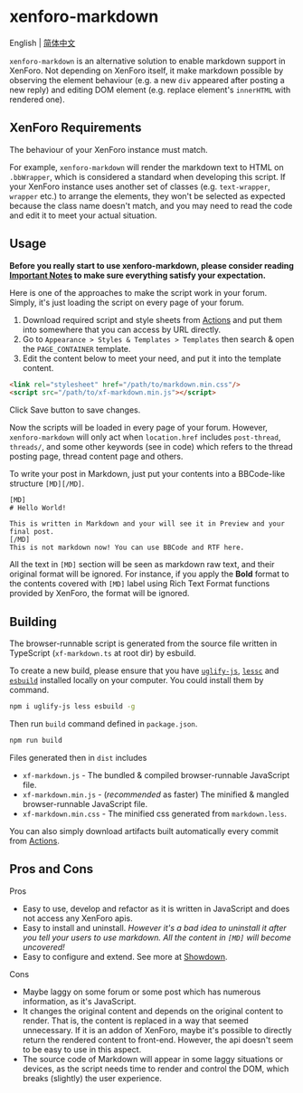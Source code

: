 # xenforo-markdown

English | [简体中文](./README.zh.md)

`xenforo-markdown` is an alternative solution to enable markdown support in XenForo. Not depending on XenForo itself, it make markdown possible by observing the element behaviour (e.g. a new `div` appeared after posting a new reply) and editing DOM element (e.g. replace element's `innerHTML` with rendered one).

## XenForo Requirements

The behaviour of your XenForo instance must match.

For example, `xenforo-markdown` will render the markdown text to HTML on `.bbWrapper`, which is considered a standard when developing this script. If your XenForo instance uses another set of classes (e.g. `text-wrapper`, `wrapper` etc.) to arrange the elements, they won't be selected as expected because the class name doesn't match, and you may need to read the code and edit it to meet your actual situation.

## Usage

**Before you really start to use xenforo-markdown, please consider reading [Important Notes](./important-notes.md) to make sure everything satisfy your expectation.**

Here is one of the approaches to make the script work in your forum. Simply, it's just loading the script on every page of your forum.

1. Download required script and style sheets from [Actions](https://github.com/McShare/xenforo-markdown/actions) and put them into somewhere that you can access by URL directly.
2. Go to `Appearance > Styles & Templates > Templates` then search & open the `PAGE_CONTAINER` template.
3. Edit the content below to meet your need, and put it into the template content.

```html
<link rel="stylesheet" href="/path/to/markdown.min.css"/>
<script src="/path/to/xf-markdown.min.js"></script>
```

Click Save button to save changes. 

Now the scripts will be loaded in every page of your forum. However, `xenforo-markdown` will only act when `location.href` includes `post-thread`, `threads/`, and some other keywords (see in code) which refers to the thread posting page, thread content page and others.

To write your post in Markdown, just put your contents into a BBCode-like structure `[MD][/MD]`.

```bbcode
[MD]
# Hello World!

This is written in Markdown and your will see it in Preview and your final post.
[/MD]
This is not markdown now! You can use BBCode and RTF here.
```

All the text in `[MD]` section will be seen as markdown raw text, and their original format will be ignored. For instance, if you apply the **Bold** format to the contents covered with `[MD]` label using Rich Text Format functions provided by XenForo, the format will be ignored.

## Building

The browser-runnable script is generated from the source file written in TypeScript (`xf-markdown.ts` at root dir) by esbuild.

To create a new build, please ensure that you have [`uglify-js`](https://github.com/mishoo/UglifyJS), [`lessc`](https://lesscss.org/usage/) and [`esbuild`](https://esbuild.github.io/) installed locally on your computer. You could install them by command.

```sh
npm i uglify-js less esbuild -g
```

Then run `build` command defined in `package.json`.

```sh
npm run build
```

Files generated then in `dist` includes

- `xf-markdown.js` - The bundled & compiled browser-runnable JavaScript file.
- `xf-markdown.min.js` - (*recommended* as faster) The minified & mangled browser-runnable JavaScript file.
- `xf-markdown.min.css` - The minified css generated from `markdown.less`.

You can also simply download artifacts built automatically every commit from [Actions](https://github.com/McShare/xenforo-markdown/actions).
## Pros and Cons

Pros

- Easy to use, develop and refactor as it is written in JavaScript and does not access any XenForo apis.
- Easy to install and uninstall. *However it's a bad idea to uninstall it after you tell your users to use markdown. All the content in `[MD]` will become uncovered!*
- Easy to configure and extend. See more at [Showdown](https://github.com/showdownjs/showdown).

Cons
- Maybe laggy on some forum or some post which has numerous information, as it's JavaScript.
- It changes the original content and depends on the original content to render. That is, the content is replaced in a way that seemed unnecessary. If it is an addon of XenForo, maybe it's possible to directly return the rendered content to front-end. However, the api doesn't seem to be easy to use in this aspect.
- The source code of Markdown will appear in some laggy situations or devices, as the script needs time to render and control the DOM, which breaks (slightly) the user experience.
